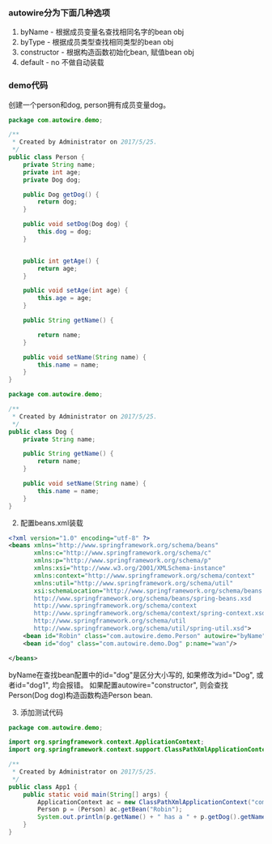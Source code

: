 ### autowire分为下面几种选项

1. byName - 根据成员变量名查找相同名字的bean obj
2. byType - 根据成员类型查找相同类型的bean obj
3. constructor - 根据构造函数初始化bean, 赋值bean obj
4. default - no 不做自动装载

### demo代码

创建一个person和dog, person拥有成员变量dog。
```java
package com.autowire.demo;

/**
 * Created by Administrator on 2017/5/25.
 */
public class Person {
    private String name;
    private int age;
    private Dog dog;

    public Dog getDog() {
        return dog;
    }

    public void setDog(Dog dog) {
        this.dog = dog;
    }


    public int getAge() {
        return age;
    }

    public void setAge(int age) {
        this.age = age;
    }

    public String getName() {

        return name;
    }

    public void setName(String name) {
        this.name = name;
    }
}
```
```java
package com.autowire.demo;

/**
 * Created by Administrator on 2017/5/25.
 */
public class Dog {
    private String name;

    public String getName() {
        return name;
    }

    public void setName(String name) {
        this.name = name;
    }
}
```

2. 配置beans.xml装载

```xml
<?xml version="1.0" encoding="utf-8" ?>
<beans xmlns="http://www.springframework.org/schema/beans"
       xmlns:c="http://www.springframework.org/schema/c"
       xmlns:p="http://www.springframework.org/schema/p"
       xmlns:xsi="http://www.w3.org/2001/XMLSchema-instance"
       xmlns:context="http://www.springframework.org/schema/context"
       xmlns:util="http://www.springframework.org/schema/util"
       xsi:schemaLocation="http://www.springframework.org/schema/beans
       http://www.springframework.org/schema/beans/spring-beans.xsd
       http://www.springframework.org/schema/context
       http://www.springframework.org/schema/context/spring-context.xsd
       http://www.springframework.org/schema/util
       http://www.springframework.org/schema/util/spring-util.xsd">
    <bean id="Robin" class="com.autowire.demo.Person" autowire="byName" p:name="Chen" p:age="31"/>
    <bean id="dog" class="com.autowire.demo.Dog" p:name="wan"/>

</beans>
```

byName在查找bean配置中的id="dog"是区分大小写的, 如果修改为id="Dog", 或者id="dog1", 均会报错。
如果配置autowire="constructor", 则会查找Person(Dog dog)构造函数构造Person bean.

3. 添加测试代码

```java
package com.autowire.demo;

import org.springframework.context.ApplicationContext;
import org.springframework.context.support.ClassPathXmlApplicationContext;

/**
 * Created by Administrator on 2017/5/25.
 */
public class App1 {
    public static void main(String[] args) {
        ApplicationContext ac = new ClassPathXmlApplicationContext("com.autowire.demo/beans.xml");
        Person p = (Person) ac.getBean("Robin");
        System.out.println(p.getName() + " has a " + p.getDog().getName());
    }
}
```
